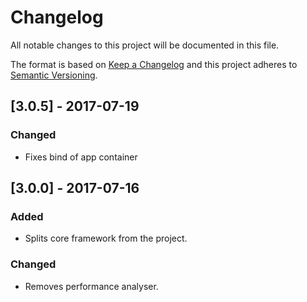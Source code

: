 # Changelog
All notable changes to this project will be documented in this file.

The format is based on [Keep a Changelog](http://keepachangelog.com/)
and this project adheres to [Semantic Versioning](http://semver.org/).

## [3.0.5] - 2017-07-19
### Changed
- Fixes bind of app container

## [3.0.0] - 2017-07-16
### Added
- Splits core framework from the project.

### Changed
- Removes performance analyser.
